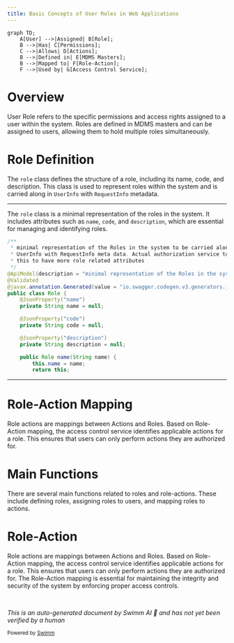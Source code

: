 ```yaml
---
title: Basic Concepts of User Roles in Web Applications
---
```

```mermaid
graph TD;
    A[User] -->|Assigned| B[Role];
    B -->|Has| C[Permissions];
    C -->|Allows| D[Actions];
    B -->|Defined in| E[MDMS Masters];
    B -->|Mapped to| F[Role-Action];
    F -->|Used by| G[Access Control Service];
```

# Overview

User Role refers to the specific permissions and access rights assigned to a user within the system. Roles are defined in MDMS masters and can be assigned to users, allowing them to hold multiple roles simultaneously.

# Role Definition

The <SwmToken path="municipal-services/ws-calculator/src/main/java/org/egov/wscalculation/web/models/Role.java" pos="14:11:11" line-data=" * this to have more role related attributes">`role`</SwmToken> class defines the structure of a role, including its name, code, and description. This class is used to represent roles within the system and is carried along in <SwmToken path="municipal-services/ws-calculator/src/main/java/org/egov/wscalculation/web/models/Role.java" pos="13:3:3" line-data=" * UserInfo with RequestInfo meta data. Actual authorization service to extend">`UserInfo`</SwmToken> with <SwmToken path="municipal-services/ws-calculator/src/main/java/org/egov/wscalculation/web/models/Role.java" pos="13:7:7" line-data=" * UserInfo with RequestInfo meta data. Actual authorization service to extend">`RequestInfo`</SwmToken> metadata.

<SwmSnippet path="/municipal-services/ws-calculator/src/main/java/org/egov/wscalculation/web/models/Role.java" line="11">

---

The <SwmToken path="municipal-services/ws-calculator/src/main/java/org/egov/wscalculation/web/models/Role.java" pos="14:11:11" line-data=" * this to have more role related attributes">`role`</SwmToken> class is a minimal representation of the roles in the system. It includes attributes such as <SwmToken path="municipal-services/ws-calculator/src/main/java/org/egov/wscalculation/web/models/Role.java" pos="20:5:5" line-data="	@JsonProperty(&quot;name&quot;)">`name`</SwmToken>, <SwmToken path="municipal-services/ws-calculator/src/main/java/org/egov/wscalculation/web/models/Role.java" pos="23:5:5" line-data="	@JsonProperty(&quot;code&quot;)">`code`</SwmToken>, and <SwmToken path="municipal-services/ws-calculator/src/main/java/org/egov/wscalculation/web/models/Role.java" pos="16:3:3" line-data="@ApiModel(description = &quot;minimal representation of the Roles in the system to be carried along in UserInfo with RequestInfo meta data. Actual authorization service to extend this to have more role related attributes &quot;)">`description`</SwmToken>, which are essential for managing and identifying roles.

```java
/**
 * minimal representation of the Roles in the system to be carried along in
 * UserInfo with RequestInfo meta data. Actual authorization service to extend
 * this to have more role related attributes
 */
@ApiModel(description = "minimal representation of the Roles in the system to be carried along in UserInfo with RequestInfo meta data. Actual authorization service to extend this to have more role related attributes ")
@Validated
@javax.annotation.Generated(value = "io.swagger.codegen.v3.generators.java.SpringCodegen", date = "2019-10-24T10:29:25.253+05:30[Asia/Kolkata]")
public class Role {
	@JsonProperty("name")
	private String name = null;

	@JsonProperty("code")
	private String code = null;

	@JsonProperty("description")
	private String description = null;

	public Role name(String name) {
		this.name = name;
		return this;
```

---

</SwmSnippet>

# Role-Action Mapping

Role actions are mappings between Actions and Roles. Based on Role-Action mapping, the access control service identifies applicable actions for a role. This ensures that users can only perform actions they are authorized for.

# Main Functions

There are several main functions related to roles and role-actions. These include defining roles, assigning roles to users, and mapping roles to actions.

# Role-Action

Role actions are mappings between Actions and Roles. Based on Role-Action mapping, the access control service identifies applicable actions for a role. This ensures that users can only perform actions they are authorized for. The Role-Action mapping is essential for maintaining the integrity and security of the system by enforcing proper access controls.

&nbsp;

*This is an auto-generated document by Swimm AI 🌊 and has not yet been verified by a human*

<SwmMeta version="3.0.0" repo-id="Z2l0aHViJTNBJTNBRElHSVQtT1NTJTNBJTNBU3dpbW0tRGVtbw==" repo-name="DIGIT-OSS" doc-type="overview"><sup>Powered by [Swimm](/)</sup></SwmMeta>
